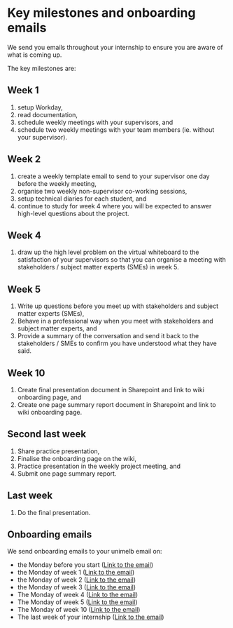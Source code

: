 # Key milestones and onboarding emails

We send you emails throughout your internship to ensure you are aware of what is coming up.

The key milestones are:

## Week 1 
1. setup Workday,
2. read documentation,
3. schedule weekly meetings with your supervisors, and
4. schedule two weekly meetings with your team members (ie. without your supervisor).

## Week 2 
1. create a weekly template email to send to your supervisor one day before the weekly meeting,
2. organise two weekly non-supervisor co-working sessions,
3. setup technical diaries for each student, and
4. continue to study for week 4 where you will be expected to answer high-level questions about the project.

## Week 4 
1. draw up the high level problem on the virtual whiteboard to the satisfaction of your supervisors so that you can organise a meeting with stakeholders / subject matter experts (SMEs) in week 5.

## Week 5 
1. Write up questions before you meet up with stakeholders and subject matter experts (SMEs), 
2. Behave in a professional way when you meet with stakeholders and subject matter experts, and
3. Provide a summary of the conversation and send it back to the stakeholders / SMEs to confirm you have understood what they have said.

## Week 10
1. Create final presentation document in Sharepoint and link to wiki onboarding page, and
2. Create one page summary report document in Sharepoint and link to wiki onboarding page.

## Second last week
1. Share practice presentation,
2. Finalise the onboarding page on the wiki,
3. Practice presentation in the weekly project meeting, and
4. Submit one page summary report.

## Last week 
1. Do the final presentation.

## Onboarding emails

We send onboarding emails to your unimelb email on:
- the Monday before you start ([Link to the email](emaiL-one-week-before))
- the Monday of week 1 ([Link to the email](email-week-one))
- the Monday of week 2 ([Link to the email](email-week-two))
- the Monday of week 3 ([Link to the email](email-week-three))
- The Monday of week 4 ([Link to the email](email-week-four))
- The Monday of week 5 ([Link to the email](email-week-five))
- The Monday of week 10 ([Link to the email](email-week-ten))
- The last week of your internship ([Link to the email](email-final-week))
